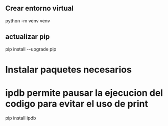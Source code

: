 ## Crear entorno virtual
python -m venv venv

## actualizar pip
pip install --upgrade pip

# Instalar paquetes necesarios
# ipdb permite pausar la ejecucion del codigo para evitar el uso de print
pip install ipdb

